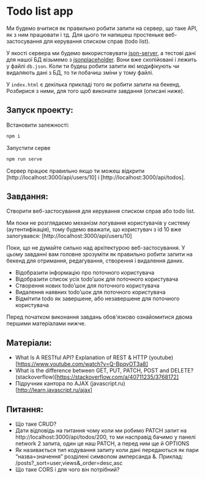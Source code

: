 # Todo list app

Ми будемо вчитися як правильно робити запити на сервер, що таке API, як з ним працювати і тд. Для цього ти напишеш простеньке веб-застосування для керування списком справ (todo list).

У якості сервера ми будемо використовувати [json-server](github.com/typicode/json-server), а тестові дані для нашої БД візьмемо з [jsonplaceholder](https://jsonplaceholder.typicode.com/db). Вони вже скопійовані і лежить у файлі `db.json`. Коли ти будеш робити запити які модифікують чи видаляють дані з БД, то ти побачиш зміни у тому файлі.

У `index.html` є декілька прикладі того як робити запити на бекенд. Розбирися з ними, для того щоб виконати завдання (описані ниже).

## Запуск проекту:
Встановити залежності:
```bash
npm i
```
Запустити серве
```bash
npm run serve
```

Сервер працює правильно якщо ти можеш відкрити [http://localhost:3000/api/users/10] і [http://localhost:3000/api/todos].

## Завдання:
Створити веб-застосування для керування списком справ або todo list. 

Ми поки не розглядаємо механізм логування користувачів у систему (аутентифікація), тому будемо вважати, що користувач з id 10 вже залогувався: [http://localhost:3000/api/users/10]

Поки, що не думайте сильно над архітектурою веб-застосування. У цьому завданні вам головне зрозуміти як правильно робити запити на бекенд для отримання, редагування, створення і видалення даних.

- Відобразити інформацію про поточного користувача
- Відобразити список усіх todo’шок для поточного користувача
- Створення нових todo’шок для поточного користувача
- Видалення наявних todo’шок для поточного користувача
- Відмітити todo як завершене, або незавершене для поточного користувача

Перед початком виконання завдань обов'язково ознайомитися двома першими матеріалами нижче.

## Матеріали:
- What Is A RESTful API? Explanation of REST & HTTP (youtube)[https://www.youtube.com/watch?v=Q-BpqyOT3a8]
- What is the difference between GET, PUT, PATCH, POST and DELETE? (stackoverflow)[https://stackoverflow.com/a/40711235/3768172]
- Підручник кантора по AJAX (javascript.ru)[http://learn.javascript.ru/ajax]

## Питання:
- Що таке CRUD?
- Дати відповідь на питання чому коли ми робимо PATCH запит на http://localhost:3000/api/todos/200, то ми насправід бачимо у панелі network 2 запита, один це наш PATCH, а перед ним ще й OPTIONS
- Як називається тип кодування запиту коли дані передаються як пари “назва=значення” розділені символом амперсанда &. Приклад: /posts?_sort=user,views&_order=desc,asc
- Що таке CORS і для чого він потрібний?
